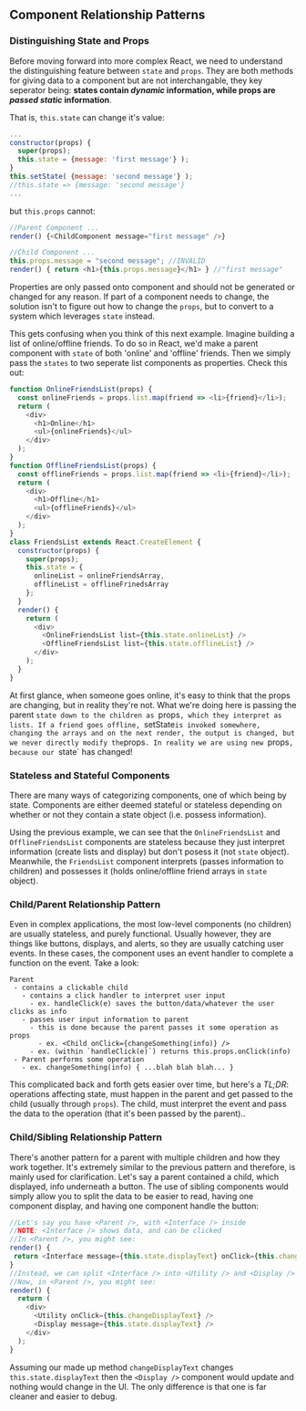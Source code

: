 ## Component Relationship Patterns

### Distinguishing State and Props 
Before moving forward into more complex React, we need to understand the distinguishing feature between `state` and `props`. They are both methods for giving data to a component but are not interchangable, they key seperator being: __states contain _dynamic_ information, while props are _passed static_ information__. 

That is, `this.state` can change it's value:
```javascript
...
constructor(props) {
  super(props);
  this.state = {message: 'first message'} );
}
this.setState( {message: 'second message'} );
//this.state => {message: 'second message'}
...
```
but `this.props` cannot:
```javascript
//Parent Component ...
render() {<ChildComponent message="first message" />}

//Child Component ...
this.props.message = "second message"; //INVALID
render() { return <h1>{this.props.message}</h1> } //"first message"
```
Properties are only passed onto component and should not be generated or changed for any reason. If part of a component needs to change, the solution isn't to figure out how to change the `props`, but to convert to a system which leverages `state` instead.

This gets confusing when you think of this next example. Imagine building a list of online/offline friends. To do so in React, we'd make a parent component with `state` of both 'online' and 'offline' friends. Then we simply pass the `states` to two seperate list components as properties. Check this out: 
```javascript
function OnlineFriendsList(props) {
  const onlineFriends = props.list.map(friend => <li>{friend}</li>);
  return (
    <div>
      <h1>Online</h1>
      <ul>{onlineFriends}</ul>
    </div>
  ); 
}
function OfflineFriendsList(props) {
  const offlineFriends = props.list.map(friend => <li>{friend}</li>);
  return (
    <div>
      <h1>Offline</h1>
      <ul>{offlineFriends}</ul>
    </div>
  ); 
}
class FriendsList extends React.CreateElement {
  constructor(props) {
    super(props);
    this.state = {
      onlineList = onlineFriendsArray,
      offlineList = offlineFrinedsArray
    };
  }
  render() {
    return (
      <div>
        <OnlineFriendsList list={this.state.onlineList} />
        <OfflineFriendsList list={this.state.offlineList} />
      </div>
    );
  }
}
```
At first glance, when someone goes online, it's easy to think that the props are changing, but in reality they're not. What we're doing here is passing the parent `state down to the children as `props`, which they interpret as lists. If a friend goes offline, `setState` is invoked somewhere, changing the arrays and on the next render, the output is changed, but we never directly modify the `props`. In reality we are using new `props`, because our `state` has changed!

### Stateless and Stateful Components
There are many ways of categorizing components, one of which being by state. Components are either deemed stateful or stateless depending on whether or not they contain a state object (i.e. possess information). 

Using the previous example, we can see that the `OnlineFriendsList` and `OfflineFriendsList` components are stateless because they just interpret information (create lists and display) but don't posess it (not `state` object). Meanwhile, the `FriendsList` component interprets (passes information to children) and possesses it (holds online/offline friend arrays in `state` object).

### Child/Parent Relationship Pattern
Even in complex applications, the most low-level components (no children) are usually stateless, and purely functional. Usually however, they are things like buttons, displays, and alerts, so they are usually catching user events. In these cases, the component uses an event handler to complete a function on the event. Take a look:
```
Parent
 - contains a clickable child
   - contains a click handler to interpret user input
     - ex. handleClick(e) saves the button/data/whatever the user clicks as info
   - passes user input information to parent
     - this is done because the parent passes it some operation as props
       - ex. <Child onClick={changeSomething(info)} />
     - ex. (within `handleClick(e)`) returns this.props.onClick(info)
 - Parent performs some operation
   - ex. changeSomething(info) { ...blah blah blah... }
```
This complicated back and forth gets easier over time, but here's a _TL;DR_: operations affecting state, must happen in the parent and get passed to the child (usually through `props`). The child, must interpret the event and pass the data to the operation (that it's been passed by the parent)..


### Child/Sibling Relationship Pattern
There's another pattern for a parent with multiple children and how they work together. It's extremely similar to the previous pattern and therefore, is mainly used for clarification. Let's say a parent contained a child, which displayed, info underneath a button. The use of sibling components would simply allow you to split the data to be easier to read, having one component display, and having one component handle the button:
```javascript
//Let's say you have <Parent />, with <Interface /> inside
//NOTE: <Interface /> shows data, and can be clicked
//In <Parent />, you might see:
render() {
 return <Interface message={this.state.displayText} onClick={this.changeDisplayText} />;
}
//Instead, we can split <Interface /> into <Utility /> and <Display />
//Now, in <Parent />, you might see:
render() {
  return (
    <div>
      <Utility onClick={this.changeDisplayText} />
      <Display message={this.state.displayText} />
    </div>
  );
}
```
Assuming our made up method `changeDisplayText` changes `this.state.displayText` then the `<Display />` component would update and nothing would change in the UI. The only difference is that one is far cleaner and easier to debug.

